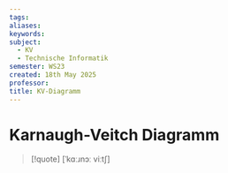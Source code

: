 ```yaml
---
tags: 
aliases: 
keywords: 
subject:
  - KV
  - Technische Informatik
semester: WS23
created: 18th May 2025
professor:
title: KV-Diagramm
---
```


# Karnaugh-Veitch Diagramm

> [!quote] [ˈkɑːɹnɔː viːtʃ]

